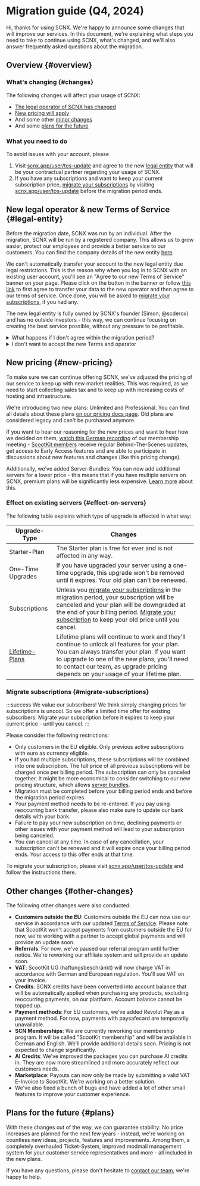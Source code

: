 # Migration guide (Q4, 2024)

Hi, thanks for using SCNX. We're happy to announce some changes that will improve our services. In this document, we're
explaining what steps you need to take to continue using SCNX,
what's changed, and we'll also answer frequently asked questions about the migration.

## Overview {#overview}

### What's changing {#changes}

The following changes will affect your usage of SCNX:

* [The legal operator of SCNX has changed](#legal-entity)
* [New pricing will apply](#new-pricing)
* And some other [minor changes](#other-changes)
* And some [plans for the future](#plans)

### What you need to do

To avoid issues with your account, please

1. Visit [scnx.app/user/tos-update](https://scnx.app/user/tos-update) and agree to the new [legal entity](#legal-entity)
   that will be your contractual partner regarding your usage of SCNX.
2. If you have any subscriptions and want to keep your current subscription
   price, [migrate your subscriptions](#migrate-subscriptions) by
   visiting [scnx.app/user/tos-update](https://scnx.app/user/tos-update) before the migration period ends.

## New legal operator & new Terms of Service {#legal-entity}

Before the migration date, SCNX was run by an individual. After the migration, SCNX will be run by a registered company.
This allows us to grow easier, protect our employees and provide a better service to our customers. You can find the
company details of the new entity [here](https://scootkit.com/imprint).

We can't automatically transfer your account to the new legal entity due legal restrictions. This is the reason why when
you log in to SCNX with an existing user account, you'll see an "Agree to our new Terms of Service" banner on your page.
Please click on the button in the banner or follow [this link](https://scnx.app/user/tos-update) to first agree to
transfer your data to the new operator and then agree to our terms of service. Once done, you will be asked
to [migrate your subscriptions](#migrate-subscriptions), if you had any.

The new legal entity is fully owned by SCNX's founder (Simon, @scderox) and has no outside investors - this way, we can
continue focusing on creating the best service possible, without any pressure to be profitable.

<details>
<summary>What happens if I don't agree within the migration period?</summary>

Failure to accept the new terms will first lead to a deactivated SCNX account. After a grace period, we'll start
deleting deactivated accounts in accordance with European privacy laws.
</details>

<details>
<summary>I don't want to accept the new Terms and operator</summary>

You can inform us via E-Mail to [legal@scootkit.com](mailto:legal@scootkit.com) or by sending a certified letter to
our [address](https://scootkit.com/imprint). If you do so, we'll cancel your contract and delete your account.
</details>

## New pricing {#new-pricing}

To make sure we can continue offering SCNX, we've adjusted the pricing of our service to keep up with new market
realities. This was required, as we need to start collecting sales tax and to keep up with increasing costs of hosting
and infrastructure.

We're introducing two new plans: Unlimited and Professional. You can find all details about these
plans [on our pricing docs page](/docs/scnx/guilds/plans). Old plans are considered legacy and can't be purchased anymore.

If you want to hear our reasoning for the new prices and want to hear how we decided on
them, [watch this German recording](https://www.youtube.com/watch?v=di_TeQt_rQ8) of our membership
meeting - [ScootKit members](https://membership.scootkit.com) receive regular Behind-The-Scenes updates, get access to
Early Access features and are able to participate in discussions about new features and changes (like this pricing
change).

Additionally, we've added Server-Bundles: You can now add additional servers for a lower price - this means that if
you have multiple servers on SCNX, premium plans will be significantly less
expensive. [Learn more](/docs/scnx/guilds/plans#additional-servers) about this.

### Effect on existing servers {#effect-on-servers}

The following table explains which type of upgrade is affected in what way:

| Upgrade-Type                              | Changes                                                                                                                                                                                                                                                                                      | 
|-------------------------------------------|----------------------------------------------------------------------------------------------------------------------------------------------------------------------------------------------------------------------------------------------------------------------------------------------|
| Starter-Plan                              | The Starter plan is free for ever and is not affected in any way.                                                                                                                                                                                                                            |
| One-Time Upgrades                         | If you have upgraded your server using a one-time upgrade, this upgrade won't be removed until it expires. Your old plan can't be renewed.                                                                                                                                                   |
| Subscriptions                             | Unless you [migrate your subscriptions](#migrate-subscriptions) in the migration period, your subscription will be canceled and your plan will be downgraded at the end of your billing period. [Migrate your subscription](#migrate-subscriptions) to keep your old price until you cancel. |
| [Lifetime-Plans](/docs/scnx/guilds/plans#lifetime) | Lifetime plans will continue to work and they'll continue to unlock all features for your plan. You can always transfer your plan. If you want to upgrade to one of the new plans, you'll need to contact our team, as upgrade pricing depends on your usage of your lifetime plan.          |

### Migrate subscriptions {#migrate-subscriptions}

:::success We value our subscribers!
We think simply changing prices for subscriptions is uncool. So we offer a limited time offer for existing subscribers:
Migrate your subscription before it expires to keep your current price - until you cancel.
:::

Please consider the following restrictions:

* Only customers in the EU eligible. Only previous active subscriptions with euro as currency eligible.
* If you had multiple subscriptions, these subscriptions will be combined into one subscription. The full price of all
  previous subscriptions will be charged once per billing period. The subscription can only be canceled together. It
  might be more economical to consider switching to our new pricing structure, which
  allows [server bundles](/docs/scnx/guilds/plans).
* Migration must be completed before your billing period ends and before the migration period expires.
* Your payment method needs to be re-entered. If you pay using reoccurring bank transfer, please also make sure to
  update our bank details with your bank.
* Failure to pay your new subscription on time, declining payments or other issues with your payment method will lead to
  your subscription being canceled.
* You can cancel at any time. In case of any cancellation, your subscription can't be renewed and it will expire once
  your billing period ends. Your access to this offer ends at that time.

To migrate your subscription, please visit [scnx.app/user/tos-update](https://scnx.app/user/tos-update) and follow the
instructions there.

## Other changes {#other-changes}

The following other changes were also conducted:

* **Customers outside the EU**: Customers outside the EU can now use our service in accordance with our
  updated [Terms of Service](https://scootk.it/scnx-tos). Please note that ScootKit won't accept payments from customers
  outside the EU for now, we're working with a partner to accept global payments and will provide an update soon.
* **Referrals**: For now, we've paused our referral program until further notice. We're reworking our affiliate system
  and will provide an update soon.
* **VAT**: ScootKit UG (haftungsbeschränkt) will now charge VAT in accordance with German and European regulation.
  You'll see VAT on your invoice.
* **Credits**: SCNX credits have been converted into account balance that will be automatically applied when purchasing
  any products, excluding reoccurring payments, on our plattform. Account balance cannot be topped up.
* **Payment methods**: For EU customers, we've added Revolut Pay as a payment method. For now, payments with paysafecard
  are temporarily unavailable.
* **SCN Memberships**: We are currently reworking our membership program. It will be called "ScootKit membership" and
  will be available in German and English. We'll provide additional details soon. Pricing is not expected to change
  significantly.
* **AI Credits**: We've improved the packages you can purchase AI credits in. They are now more streamlined and more
  accurately reflect our customers needs.
* **Marketplace**: Payouts can now only be made by submitting a valid VAT E-Invoice to ScootKit. We're working on a better solution.
* We've also fixed a bunch of bugs and have added a lot of other small features to improve your customer experience.

## Plans for the future {#plans}

With these changes out of the way, we can guarantee stability: No price increases are planned for the next few years -
instead, we're working on countless new ideas, projects, features and improvements. Among them, a completely overhauled
Ticket-System, improved modmail management system for your customer service representatives and more - all included in
the new plans.

If you have any questions, please don't hesitate to [contact our team](https://scnx.app/help), we're happy to help.